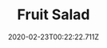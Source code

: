 ---
templateKey: blog-post
featuredpost: false
date: 2020-02-23T00:22:22.711Z
title: Fruit Salad
description: A delicious combination of summer fruits. 
type: cooking
sellPrice: 450
energy: 263
health: 118
featuredimage: /img/Fruit_Salad.png
tags:
  - Blueberry
  - Melon
  - Apricot
  - edible
---